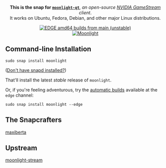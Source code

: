 <p align="center">
  <b>This is the snap for <a href="https://github.com/moonlight-stream/moonlight-qt"><code>moonlight-qt</code></a></b>, <i>an open-source <a href="https://www.nvidia.com/en-us/shield/games/gamestream/">NVIDIA GameStream</a> client</i>.
  <br/>
  It works on Ubuntu, Fedora, Debian, and other major Linux distributions.
</p>

<p align="center">
  <a href="https://github.com/maxiberta/moonlight-snap/actions/workflows/build-push-release-to-edge.yml"><img alt="EDGE amd64 builds from main (unstable)" src="https://github.com/maxiberta/moonlight-snap/actions/workflows/build-push-release-to-edge.yml/badge.svg?branch=main" /></a>
  <br/>
  <a href="https://snapcraft.io/moonlight"><img alt="Moonlight" src="https://snapcraft.io/moonlight/badge.svg" /></a>
</p>

<!-- Uncomment and modify this when you are provided a build status badge
<p align="center">
<a href="https://build.snapcraft.io/user/snapcrafters/fork-and-rename-me"><img src="https://build.snapcraft.io/badge/snapcrafters/fork-and-rename-me.svg" alt="Snap Status"></a>
</p>
-->

## Command-line Installation

    sudo snap install moonlight

([Don't have snapd installed?](https://snapcraft.io/docs/core/install))

That'll install the latest _stable_ release of `moonlight`.

Or, if you're feeling adventurous, try the [automatic builds](https://github.com/maxiberta/moonlight-snap/actions/workflows/build-push-release-to-edge.yml) available at the `edge` channel:

    sudo snap install moonlight --edge

## The Snapcrafters

[maxiberta](https://github.com/maxiberta/)

## Upstream

[moonlight-stream](https://github.com/moonlight-stream)
